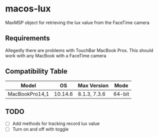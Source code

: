 # macos-lux

MaxMSP object for retrieving the lux value from the FaceTime camera

## Requirements

Allegedly there are problems with TouchBar MacBook Pros. This should work with any MacBook with a FaceTime camera

## Compatibility Table

| Model          | OS      | Max Version  | Mode   |
| -------------- | ------- | ------------ | ------ |
| MacBookPro14,1 | 10.14.6 | 8.1.3, 7.3.6 | 64-bit |

## TODO

- [ ] Add methods for tracking record lux value
- [ ] Turn on and off with toggle
